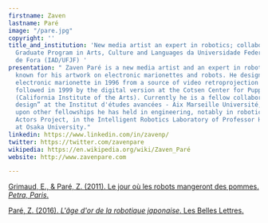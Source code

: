 ```yaml
---
firstname: Zaven
lastname: Paré
image: "/pare.jpg"
copyright: ''
title_and_institution: 'New media artist an expert in robotics; collaborator of the
  Graduate Program in Arts, Culture and Languages da Universidade Federal de Juiz
  de Fora (IAD/UFJF) '
presentation: " Zaven Paré is a new media artist and an expert in robotics, internationally
  known for his artwork on electronic marionettes and robots. He designed his first
  electronic marionette in 1996 from a source of video retroprojection in Canada,
  followed in 1999 by the digital version at the Cotsen Center for Puppetry of CalArts
  (California Institute of the Arts). Currently he is a fellow collaborator in “interaction
  design” at the Institut d'études avancées - Aix Marseille Université, where he builds
  upon other fellowships he has held in engineering, notably in robotics for the Robot
  Actors Project, in the Intelligent Robotics Laboratory of Professor Hiroshi Ishiguro
  at Osaka University."
linkedin: https://www.linkedin.com/in/zavenp/
twitter: https://twitter.com/zavenpare
wikipedia: https://en.wikipedia.org/wiki/Zaven_Paré
website: http://www.zavenpare.com

---
```

[Grimaud, E., & Paré, Z. (2011). Le jour où les robots mangeront des pommes. _Petra, Paris_.](https://www.researchgate.net/profile/Zaven-Pare/publication/321020299_Le_jour_ou_les_robots_mangeront_des_pommes_Paris_Petra_2011/links/5a08b99f4585157013a7626a/Le-jour-ou-les-robots-mangeront-des-pommes-Paris-Petra-2011.pdf "Grimaud, E., & Paré, Z. (2011). Le jour où les robots mangeront des pommes. Petra, Paris.")

[Paré, Z. (2016). _L'âge d'or de la robotique japonaise_. Les Belles Lettres.](https://www.lesbelleslettres.com/livre/1054-l-age-d-or-de-la-robotique-japonaise "Paré (2016)")